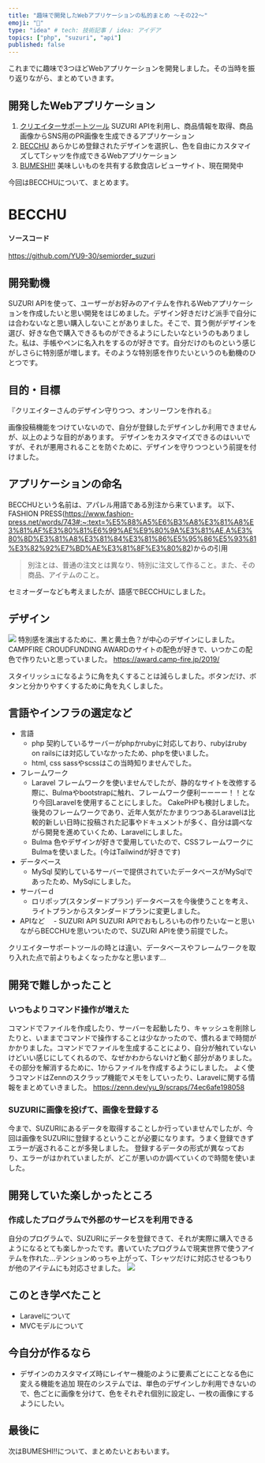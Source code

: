 ```yaml
---
title: "趣味で開発したWebアプリケーションの私的まとめ ～その22～"
emoji: "👕"
type: "idea" # tech: 技術記事 / idea: アイデア
topics: ["php", "suzuri", "api"]
published: false
---
```

これまでに趣味で3つほどWebアプリケーションを開発しました。その当時を振り返りながら、まとめていきます。
## 開発したWebアプリケーション
1. [クリエイターサポートツール](https://creator-support-tool.yu-9.work/)
  SUZURI APIを利用し、商品情報を取得、商品画像からSNS用のPR画像を生成できるアプリケーション
3. [BECCHU](http://becchu.yu-9.work/)
  あらかじめ登録されたデザインを選択し、色を自由にカスタマイズしてTシャツを作成できるWebアプリケーション
5. [BUMESHI!!](https://bumeshi-eat.herokuapp.com/)
  美味しいものを共有する飲食店レビューサイト、現在開発中 
  
今回はBECCHUについて、まとめます。

# BECCHU
#### ソースコード
https://github.com/YU9-30/semiorder_suzuri
## 開発動機
SUZURI APIを使って、ユーザーがお好みのアイテムを作れるWebアプリケーションを作成したいと思い開発をはじめました。デザイン好きだけど派手で自分には合わないなと思い購入しないことがありました。そこで、買う側がデザインを選び、好きな色で購入できるものができるようにしたいなというのもありました。私は、手帳やペンに名入れをするのが好きです。自分だけのものという感じがしさらに特別感が増します。そのような特別感を作りたいというのも動機のひとつです。

## 目的・目標
『クリエイターさんのデザイン守りつつ、オンリーワンを作れる』

画像投稿機能をつけていないので、自分が登録したデザインしか利用できませんが、以上のような目的があります。
デザインをカスタマイズできるのはいいですが、それが悪用されることを防ぐために、デザインを守りつつという前提を付けました。
## アプリケーションの命名
BECCHUという名前は、アパレル用語である別注から来ています。
以下、FASHION PRESS(https://www.fashion-press.net/words/743#:~:text=%E5%88%A5%E6%B3%A8%E3%81%A8%E3%81%AF%E3%80%81%E6%99%AE%E9%80%9A%E3%81%AE,A%E3%80%8D%E3%81%A8%E3%81%84%E3%81%86%E5%95%86%E5%93%81%E3%82%92%E7%BD%AE%E3%81%8F%E3%80%82)からの引用
> 別注とは、普通の注文とは異なり、特別に注文して作ること。また、その商品、アイテムのこと。

セミオーダーなども考えましたが、語感でBECCHUにしました。
## デザイン
![](https://storage.googleapis.com/zenn-user-upload/l7my4l5oprm654i5c19wi3ra7wy3)
特別感を演出するために、黒と黄土色？が中心のデザインにしました。CAMPFIRE CROUDFUNDING AWARDのサイトの配色が好きで、いつかこの配色で作りたいと思っていました。
https://award.camp-fire.jp/2019/

スタイリッシュになるように角を丸くすることは減らしました。ボタンだけ、ボタンと分かりやすくするために角を丸くしました。
## 言語やインフラの選定など
- 言語
  - php
  契約しているサーバーがphpかrubyに対応しており、rubyはruby on railsには対応していなかったため、phpを使いました。
  - html, css
   sassやscssはこの当時知りませんでした。
- フレームワーク
  - Laravel
    フレームワークを使いませんでしたが、静的なサイトを改修する際に、Bulmaやbootstrapに触れ、フレームワーク便利ーーーー！！となり今回Laravelを使用することにしました。
    CakePHPも検討しました。後発のフレームワークであり、近年人気がたかまりつつあるLaravelは比較的新しい日時に投稿された記事やドキュメントが多く、自分は調べながら開発を進めていくため、Laravelにしました。
  - Bulma
    色やデザインが好きで愛用していたので、CSSフレームワークにBulmaを使いました。(今はTailwindが好きです)
- データベース
  - MySql
    契約しているサーバーで提供されていたデータベースがMySqlであったため、MySqlにしました。
- サーバーｄ
  - ロリポップ(スタンダードプラン)
    データベースを今後使うことを考え、ライトプランからスタンダードプランに変更しました。
- APIなど
　- SUZURI API
    SUZURI APIでおもしろいもの作りたいなーと思いながらBECCHUを思いついたので、SUZURI APIを使う前提でした。

クリエイターサポートツールの時とは違い、データベースやフレームワークを取り入れた点で前よりもよくなったかなと思います...

## 開発で難しかったこと
### いつもよりコマンド操作が増えた
コマンドでファイルを作成したり、サーバーを起動したり、キャッシュを削除したりと、いままでコマンドで操作することは少なかったので、慣れるまで時間がかかりました。コマンドでファイルを生成することにより、自分が触れていないけどいい感じにしてくれるので、なぜかわからないけど動く部分がありました。その部分を解消するために、1からファイルを作成するようにしました。
よく使うコマンドはZennのスクラップ機能でメモをしていったり、Laravelに関する情報をまとめていきました。
https://zenn.dev/yu_9/scraps/74ec6afe198058


### SUZURIに画像を投げて、画像を登録する
今まで、SUZURIにあるデータを取得することしか行っていませんでしたが、今回は画像をSUZURIに登録するということが必要になります。うまく登録できずエラーが返されることが多発しました。
登録するデータの形式が異なっており、エラーがはかれていましたが、どこが悪いのか調べていくので時間を使いました。
## 開発していた楽しかったところ
### 作成したプログラムで外部のサービスを利用できる
自分のプログラムで、SUZURIにデータを登録できて、それが実際に購入できるようになるとても楽しかったです。書いていたプログラムで現実世界で使うアイテムを作れた...テンションめっちゃ上がって、Tシャツだけに対応させるつもりが他のアイテムにも対応させました。
![](https://storage.googleapis.com/zenn-user-upload/2un7tkrzpv0scs4f54psjot24t8m)
## このとき学べたこと
- Laravelについて
- MVCモデルについて

## 今自分が作るなら
- デザインのカスタマイズ時にレイヤー機能のように要素ごとにことなる色に変える機能を追加
  現在のシステムでは、単色のデザインしか利用できないので、色ごとに画像を分けて、色をそれぞれ個別に設定し、一枚の画像にするようにしたい。
## 最後に
次はBUMESHI!!について、まとめたいとおもいます。

